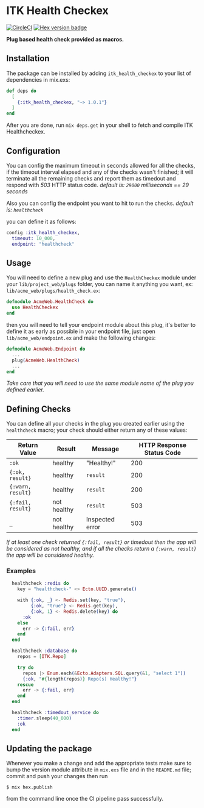 # ITK Health Checkex

[![CircleCI](https://img.shields.io/circleci/build/github/inside-track/itk_health_checkex.svg)](https://circleci.com/gh/inside-track/itk_health_checkex/tree/master)
[![Hex version badge](https://img.shields.io/hexpm/v/itk_health_checkex.svg)](https://hex.pm/packages/itk_health_checkex)

**Plug based health check provided as macros.**

## Installation

The package can be installed by adding `itk_health_checkex` to your list of dependencies in mix.exs:

```elixir
def deps do
  [
    {:itk_health_checkex, "~> 1.0.1"}
  ]
end
```

After you are done, run `mix deps.get` in your shell to fetch and compile ITK Healthcheckex.

## Configuration

You can config the maximum timeout in seconds allowed for all the checks, if the timeout interval elapsed
and any of the checks wasn't finished; it will terminate all the remaining checks and report them as timedout
and respond with *503* HTTP status code. _default is: `29000` milliseconds == 29 seconds_

Also you can config the endpoint you want to hit to run the checks. _default is: `healthcheck`_

you can define it as follows:

```elixir
config :itk_health_checkex,
  timeout: 10_000,
  endpoint: "healthcheck"
```

## Usage

You will need to define a new plug and use the `HealthCheckex` module under your `lib/project_web/plugs` folder, you can name
it anything you want, ex: `lib/acme_web/plugs/health_check.ex`:

```elixir
defmodule AcmeWeb.HealthCheck do
  use HealthCheckex
end
```

then you will need to tell your endpoint module about this plug, it's better to define it
as early as possible in your endpoint file, just open `lib/acme_web/endpoint.ex` and make the following changes:

```elixir
defmodule AcmeWeb.Endpoint do
  ...
  plug(AcmeWeb.HealthCheck)
  ...
end
```
_Take care that you will need to use the same module name of the plug you defined earlier._

## Defining Checks

You can define all your checks in the plug you created earlier using the `healthcheck` macro;
your check should either return any of these values:

| Return Value      | Result      | Message         | HTTP Response Status Code |
|-------------------|-------------|-----------------|---------------------------|
| `:ok`             | healthy     | "Healthy!"      | 200                       |
| `{:ok, result}`   | healthy     | `result`        | 200                       |
| `{:warn, result}` | healthy     | `result`        | 200                       |
| `{:fail, result}` | not healthy | `result`        | 503                       |
| `_`               | not healthy | Inspected error | 503                       |

_If at least one check returned `{:fail, result}` or timedout then the app will be considered as not healthy, 
and if all the checks return a `{:warn, result}` the app will be considered healthy._

### Examples

```elixir
  healthcheck :redis do
    key = "healthcheck-" <> Ecto.UUID.generate()

    with {:ok, _} <- Redis.set(key, "true"),
         {:ok, "true"} <- Redis.get(key),
         {:ok, 1} <- Redis.delete(key) do
      :ok
    else
      err -> {:fail, err}
    end
  end

  healthcheck :database do
    repos = [ITK.Repo]

    try do
      repos |> Enum.each(&Ecto.Adapters.SQL.query(&1, "select 1"))
      {:ok, "#{length(repos)} Repo(s) Healthy!"}
    rescue
      err -> {:fail, err}
    end
  end

  healthcheck :timedout_service do
    :timer.sleep(40_000)
    :ok
  end
```

## Updating the package

Whenever you make a change and add the appropriate tests make sure to bump the version module attribute
in `mix.exs` file and in the `README.md` file; commit and push your changes then run
```shell
$ mix hex.publish
```
from the command line once the CI pipeline pass successfully.